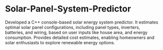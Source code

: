 # Solar-Panel-System-Predictor
Developed a C++ console-based solar energy system predictor. It estimates optimal solar panel configurations, including panel types, inverters, batteries, and wiring, based on user inputs like house area, and energy consumption. Provides detailed cost estimates, enabling homeowners and solar enthusiasts to explore renewable energy options.

